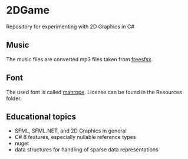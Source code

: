 # 2DGame

Repository for experimenting with 2D Graphics in C#

## Music

The music files are converted mp3 files taken from [freesfsx](https://www.freesfx.co.uk/).

## Font

The used font is called [manrope](https://manropefont.com/). License can be found in the Resources folder.

## Educational topics
- SFML, SFML.NET, and 2D Graphics in general
- C# 8 features, especially nullable reference types
- nuget
- data structures for handling of sparse data representations
